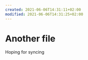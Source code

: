 ```yaml
---
created: 2021-06-06T14:31:11+02:00
modified: 2021-06-06T14:31:25+02:00
---
```


# Another file

Hoping for syncing
